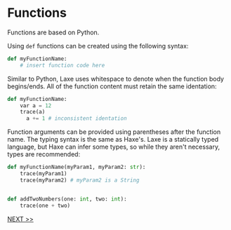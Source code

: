 # Functions
Functions are based on Python.

Using `def` functions can be created using the following syntax:
```python
def myFunctionName:
    # insert function code here
```

Similar to Python, Laxe uses whitespace to denote when the function body begins/ends. All of the function content must retain the same identation:
```python
def myFunctionName:
    var a = 12
    trace(a)
      a += 1 # inconsistent identation
```

Function arguments can be provided using parentheses after the function name. The typing syntax is the same as Haxe's. Laxe is a statically typed language, but Haxe can infer some types, so while they aren't necessary, types are recommended:
```python
def myFunctionName(myParam1, myParam2: str):
    trace(myParam1)
    trace(myParam2) # myParam2 is a String


def addTwoNumbers(one: int, two: int):
    trace(one + two)
```

[NEXT >>]()